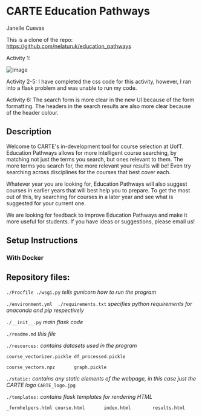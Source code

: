 # CARTE Education Pathways

Janelle Cuevas

This is a clone of the repo: https://github.com/nelaturuk/education_pathways

Activity 1:

![image](https://user-images.githubusercontent.com/43123955/137651834-f2270397-9bca-4f89-beff-b40f4086f648.png)

Activity 2-5:
I have completed the css code for this activity, however, I ran into a flask problem and was unable to run my code.

Activity 6:
The search form is more clear in the new UI because of the form formatting. The headers in the search results are also more clear because of the header colour.


## Description
Welcome to CARTE's in-development tool for course selection at UofT. Education Pathways allows for more intelligent course searching, by matching not just the terms you search, but ones relevant to them. The more terms you search for, the more relevant your results will be! Even try searching across disciplines for the courses that best cover each.

Whatever year you are looking for, Education Pathways will also suggest courses in earlier years that will best help you to prepare. To get the most out of this, try searching for courses in a later year and see what is suggested for your current one.

We are looking for feedback to improve Education Pathways and make it more useful for students. If you have ideas or suggestions, please email us!

## Setup Instructions

### With Docker



## Repository files:

`./Procfile ./wsgi.py` *tells gunicorn how to run the program*

`./environment.yml  ./requirements.txt` *specifies python requirements for anaconda and pip respectively*

`./__init__.py` *main flask code*

`./readme.md` *this file*

`./resources:` *contains datasets used in the program*

`course_vectorizer.pickle df_processed.pickle`

`course_vectors.npz       graph.pickle`

`./static:` *contains any static elements of the webpage, in this case just the CARTE logo*
`CARTE_logo.jpg`

`./templates:` *contains flask templates for rendering HTML*

`_formhelpers.html course.html       index.html        results.html`

